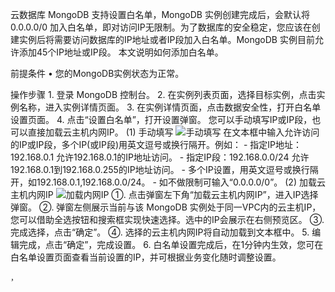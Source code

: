 云数据库 MongoDB 支持设置白名单，MongoDB 实例创建完成后，会默认将 0.0.0.0/0 加入白名单，即对访问IP无限制。为了数据库的安全稳定，您应该在创建实例后将需要访问数据库的IP地址或者IP段加入白名单。MongoDB  实例目前允许添加45个IP地址或IP段。
本文说明如何添加白名单。

前提条件
	• 您的MongoDB实例状态为正常。

操作步骤
	1. 登录 MongoDB 控制台。
	2. 在实例列表页面，选择目标实例，点击实例名称，进入实例详情页面。
	3. 在实例详情页面，点击数据安全性，打开白名单设置页面。
	4. 点击“设置白名单”，打开设置弹窗。
	您可以手动填写IP或IP段，也可以直接加载云主机内网IP。
		(1) 手动填写
		![手动填写](https://github.com/jdcloudcom/cn/blob/master/image/mongodb/mongo-004.png)
		在文本框中输入允许访问的IP或IP段，多个IP(或IP段)用英文逗号或换行隔开。例如：
			- 指定IP地址：192.168.0.1 允许192.168.0.1的IP地址访问。
			- 指定IP段：192.168.0.0/24 允许192.168.0.1到192.168.0.255的IP地址访问。
			- 多个IP设置，用英文逗号或换行隔开，如192.168.0.1,192.168.0.0/24。
			- 如不做限制可输入“0.0.0.0/0”。
		(2) 加载云主机内网IP
		![加载内网IP](https://github.com/jdcloudcom/cn/blob/master/image/mongodb/mongo-005.png)
			①. 点击弹窗左下角“加载云主机内网IP”，进入IP选择弹窗。
			②. 弹窗左侧展示当前与该 MongoDB 实例处于同一VPC内的云主机IP，您可以借助全选按钮和搜索框实现快速选择。选中的IP会展示在右侧预览区。
			③. 完成选择，点击“确定”。
			④. 选择的云主机内网IP将自动加载到文本框中。
	5. 编辑完成，点击“确定”，完成设置。
	6. 白名单设置完成后，在1分钟内生效，您可在白名单设置页面查看当前设置的IP，并可根据业务变化随时调整设置。
		
		
		
	
	，
	

